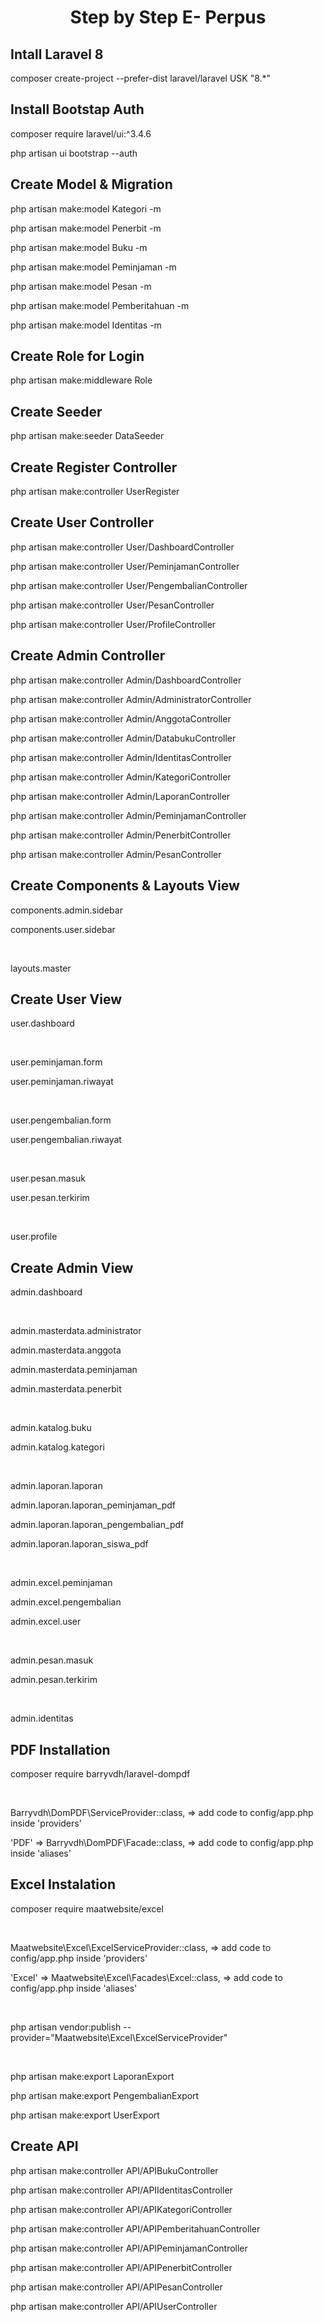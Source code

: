 <h1 align="center">Step by Step E- Perpus</h1>

## Intall Laravel 8

<p>composer create-project --prefer-dist laravel/laravel USK "8.*"</p>

## Install Bootstap Auth

<p>composer require laravel/ui:^3.4.6</p>
<p>php artisan ui bootstrap --auth</p>

## Create Model & Migration

<p>php artisan make:model Kategori -m</p>
<p>php artisan make:model Penerbit -m</p>
<p>php artisan make:model Buku -m</p>
<p>php artisan make:model Peminjaman -m</p>
<p>php artisan make:model Pesan -m</p>
<p>php artisan make:model Pemberitahuan -m</p>
<p>php artisan make:model Identitas -m</p>

## Create Role for Login

<p>php artisan make:middleware Role</p>

## Create Seeder

<p>php artisan make:seeder DataSeeder</P>

## Create Register Controller

<p>php artisan make:controller UserRegister</p>

## Create User Controller

<p>php artisan make:controller User/DashboardController</P>
<p>php artisan make:controller User/PeminjamanController</p>
<p>php artisan make:controller User/PengembalianController</p>
<p>php artisan make:controller User/PesanController</p>
<p>php artisan make:controller User/ProfileController</p>

## Create Admin Controller

<p>php artisan make:controller Admin/DashboardController</p>
<p>php artisan make:controller Admin/AdministratorController</p>
<p>php artisan make:controller Admin/AnggotaController</p>
<p>php artisan make:controller Admin/DatabukuController</p>
<p>php artisan make:controller Admin/IdentitasController</p>
<p>php artisan make:controller Admin/KategoriController</p>
<p>php artisan make:controller Admin/LaporanController</p>
<p>php artisan make:controller Admin/PeminjamanController</p>
<p>php artisan make:controller Admin/PenerbitController</p>
<p>php artisan make:controller Admin/PesanController</p>

## Create Components & Layouts View

<p>components.admin.sidebar</p>
<p>components.user.sidebar</p>
<br>
<p>layouts.master</p>

## Create User View

<p>user.dashboard</p>
<br>
<p>user.peminjaman.form</p>
<p>user.peminjaman.riwayat</p>
<br>
<p>user.pengembalian.form</p>
<p>user.pengembalian.riwayat</p>
<br>
<p>user.pesan.masuk</p>
<p>user.pesan.terkirim</p>
<br>
<p>user.profile</p>

## Create Admin View

<p>admin.dashboard</p>
<br>
<p>admin.masterdata.administrator</p>
<p>admin.masterdata.anggota</p>
<p>admin.masterdata.peminjaman</p>
<p>admin.masterdata.penerbit</p>
<br>
<p>admin.katalog.buku</p>
<p>admin.katalog.kategori</p>
<br>
<p>admin.laporan.laporan</p>
<p>admin.laporan.laporan_peminjaman_pdf</p>
<p>admin.laporan.laporan_pengembalian_pdf</p>
<p>admin.laporan.laporan_siswa_pdf</p>
<br>
<p>admin.excel.peminjaman</p>
<p>admin.excel.pengembalian</p>
<p>admin.excel.user</p>
<br>
<p>admin.pesan.masuk</p>
<p>admin.pesan.terkirim</p>
<br>
<p>admin.identitas</p>

## PDF Installation

<p>composer require barryvdh/laravel-dompdf</p>
<br>
<p>Barryvdh\DomPDF\ServiceProvider::class, => add code to config/app.php inside 'providers'</p>
<p>'PDF' => Barryvdh\DomPDF\Facade::class, => add code to config/app.php inside 'aliases'</p>

## Excel Instalation

<p>composer require maatwebsite/excel</p>
<br>
<p>Maatwebsite\Excel\ExcelServiceProvider::class, => add code to config/app.php inside 'providers'</p>
<p>'Excel' => Maatwebsite\Excel\Facades\Excel::class, => add code to config/app.php inside 'aliases'</p>
<br>
<p>php artisan vendor:publish --provider="Maatwebsite\Excel\ExcelServiceProvider"</p>
<br>
<p>php artisan make:export LaporanExport</p>
<p>php artisan make:export PengembalianExport</p>
<p>php artisan make:export UserExport</p>

## Create API

<p>php artisan make:controller API/APIBukuController</p>
<p>php artisan make:controller API/APIIdentitasController</p>
<p>php artisan make:controller API/APIKategoriController</p>
<p>php artisan make:controller API/APIPemberitahuanController</p>
<p>php artisan make:controller API/APIPeminjamanController</p>
<p>php artisan make:controller API/APIPenerbitController</p>
<p>php artisan make:controller API/APIPesanController</p>
<p>php artisan make:controller API/APIUserController</p>